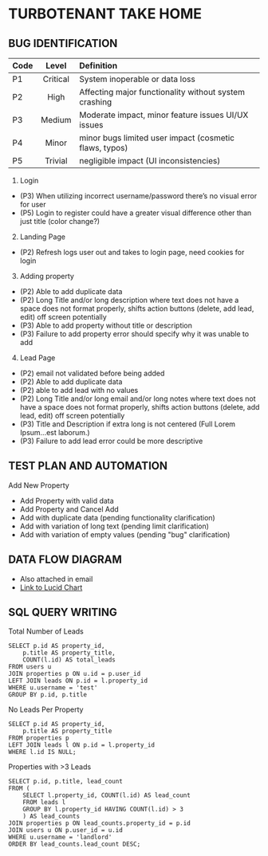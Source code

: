 # TURBOTENANT TAKE HOME

## BUG IDENTIFICATION
| Code | Level    | Definition  |
| -----|:--------:|:------------|
| P1   | Critical | System inoperable or data loss |
| P2   | High     | Affecting major functionality without system crashing |
| P3   | Medium   | Moderate impact, minor feature issues UI/UX issues |
| P4   | Minor    | minor bugs limited user impact (cosmetic flaws, typos) |
| P5   | Trivial  | negligible impact (UI inconsistencies) |

1. Login
- (P3) When utilizing incorrect username/password there’s no visual error for user
- (P5) Login to register could have a greater visual difference other than just title (color change?)
2. Landing Page
- (P2) Refresh logs user out and takes to login page, need cookies for login
3. Adding property
- (P2) Able to add duplicate data
- (P2) Long Title and/or long description where text does not have a space does not format properly, shifts action buttons (delete, add lead, edit) off screen potentially
- (P3) Able to add property without title or description
- (P3) Failure to add property error should specify why it was unable to add
4. Lead Page
- (P2) email not validated before being added
- (P2) Able to add duplicate data
- (P2) able to add lead with no values
- (P2) Long Title and/or long email and/or long notes where text does not have a space does not format properly, shifts action buttons (delete, add lead, edit) off screen potentially
- (P3) Title and Description if extra long is not centered (Full Lorem Ipsum...est laborum.)
- (P3) Failure to add lead error could be more descriptive

## TEST PLAN AND AUTOMATION
Add New Property
- Add Property with valid data
- Add Property and Cancel Add
- Add with duplicate data (pending functionality clarification)
- Add with variation of long text (pending limit clarification)
- Add with variation of empty values (pending "bug" clarification)

## DATA FLOW DIAGRAM
- Also attached in email
- [Link to Lucid Chart](https://lucid.app/lucidchart/f326eda0-17fb-475b-9221-af75d3081c60/edit?viewport_loc=-1602%2C202%2C4010%2C2349%2C0_0&invitationId=inv_2c91cee9-f450-4816-a4fb-872f9d03706c)


## SQL QUERY WRITING
Total Number of Leads
```
SELECT p.id AS property_id,
	p.title AS property_title,
	COUNT(l.id) AS total_leads
FROM users u
JOIN properties p ON u.id = p.user_id
LEFT JOIN leads ON p.id = l.property_id
WHERE u.username = 'test'
GROUP BY p.id, p.title
```

No Leads Per Property
```
SELECT p.id AS property_id,
	p.title AS property_title
FROM properties p
LEFT JOIN leads l ON p.id = l.property_id
WHERE l.id IS NULL;
```

Properties with >3 Leads
```
SELECT p.id, p.title, lead_count
FROM (
	SELECT l.property_id, COUNT(l.id) AS lead_count
	FROM leads l
	GROUP BY l.property_id HAVING COUNT(l.id) > 3
	) AS lead_counts
JOIN properties p ON lead_counts.property_id = p.id
JOIN users u ON p.user_id = u.id
WHERE u.username = 'landlord'
ORDER BY lead_counts.lead_count DESC;
```
